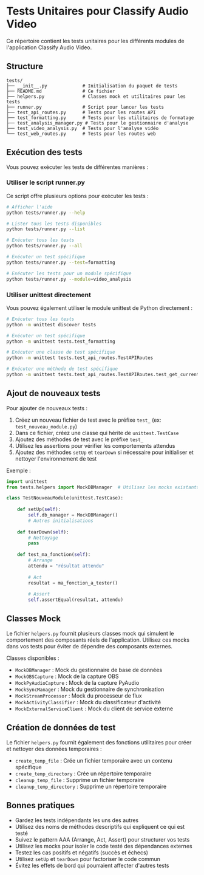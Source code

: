 # Tests Unitaires pour Classify Audio Video

Ce répertoire contient les tests unitaires pour les différents modules de l'application Classify Audio Video.

## Structure

```
tests/
├── __init__.py             # Initialisation du paquet de tests
├── README.md               # Ce fichier
├── helpers.py              # Classes mock et utilitaires pour les tests
├── runner.py               # Script pour lancer les tests
├── test_api_routes.py      # Tests pour les routes API
├── test_formatting.py      # Tests pour les utilitaires de formatage
├── test_analysis_manager.py # Tests pour le gestionnaire d'analyse
├── test_video_analysis.py  # Tests pour l'analyse vidéo
└── test_web_routes.py      # Tests pour les routes web
```

## Exécution des tests

Vous pouvez exécuter les tests de différentes manières :

### Utiliser le script runner.py

Ce script offre plusieurs options pour exécuter les tests :

```bash
# Afficher l'aide
python tests/runner.py --help

# Lister tous les tests disponibles
python tests/runner.py --list

# Exécuter tous les tests
python tests/runner.py --all

# Exécuter un test spécifique
python tests/runner.py --test=formatting

# Exécuter les tests pour un module spécifique
python tests/runner.py --module=video_analysis
```

### Utiliser unittest directement

Vous pouvez également utiliser le module unittest de Python directement :

```bash
# Exécuter tous les tests
python -m unittest discover tests

# Exécuter un test spécifique
python -m unittest tests.test_formatting

# Exécuter une classe de test spécifique
python -m unittest tests.test_api_routes.TestAPIRoutes

# Exécuter une méthode de test spécifique
python -m unittest tests.test_api_routes.TestAPIRoutes.test_get_current_activity
```

## Ajout de nouveaux tests

Pour ajouter de nouveaux tests :

1. Créez un nouveau fichier de test avec le préfixe `test_` (ex: `test_nouveau_module.py`)
2. Dans ce fichier, créez une classe qui hérite de `unittest.TestCase`
3. Ajoutez des méthodes de test avec le préfixe `test_`
4. Utilisez les assertions pour vérifier les comportements attendus
5. Ajoutez des méthodes `setUp` et `tearDown` si nécessaire pour initialiser et nettoyer l'environnement de test

Exemple :

```python
import unittest
from tests.helpers import MockDBManager  # Utilisez les mocks existants si approprié

class TestNouveauModule(unittest.TestCase):
    
    def setUp(self):
        self.db_manager = MockDBManager()
        # Autres initialisations
    
    def tearDown(self):
        # Nettoyage
        pass
    
    def test_ma_fonction(self):
        # Arrange
        attendu = "résultat attendu"
        
        # Act
        resultat = ma_fonction_a_tester()
        
        # Assert
        self.assertEqual(resultat, attendu)
```

## Classes Mock

Le fichier `helpers.py` fournit plusieurs classes mock qui simulent le comportement des composants réels de l'application. Utilisez ces mocks dans vos tests pour éviter de dépendre des composants externes.

Classes disponibles :
- `MockDBManager` : Mock du gestionnaire de base de données
- `MockOBSCapture` : Mock de la capture OBS
- `MockPyAudioCapture` : Mock de la capture PyAudio
- `MockSyncManager` : Mock du gestionnaire de synchronisation
- `MockStreamProcessor` : Mock du processeur de flux
- `MockActivityClassifier` : Mock du classificateur d'activité
- `MockExternalServiceClient` : Mock du client de service externe

## Création de données de test

Le fichier `helpers.py` fournit également des fonctions utilitaires pour créer et nettoyer des données temporaires :
- `create_temp_file` : Crée un fichier temporaire avec un contenu spécifique
- `create_temp_directory` : Crée un répertoire temporaire
- `cleanup_temp_file` : Supprime un fichier temporaire
- `cleanup_temp_directory` : Supprime un répertoire temporaire

## Bonnes pratiques

- Gardez les tests indépendants les uns des autres
- Utilisez des noms de méthodes descriptifs qui expliquent ce qui est testé
- Suivez le pattern AAA (Arrange, Act, Assert) pour structurer vos tests
- Utilisez les mocks pour isoler le code testé des dépendances externes
- Testez les cas positifs et négatifs (succès et échecs)
- Utilisez `setUp` et `tearDown` pour factoriser le code commun
- Évitez les effets de bord qui pourraient affecter d'autres tests
